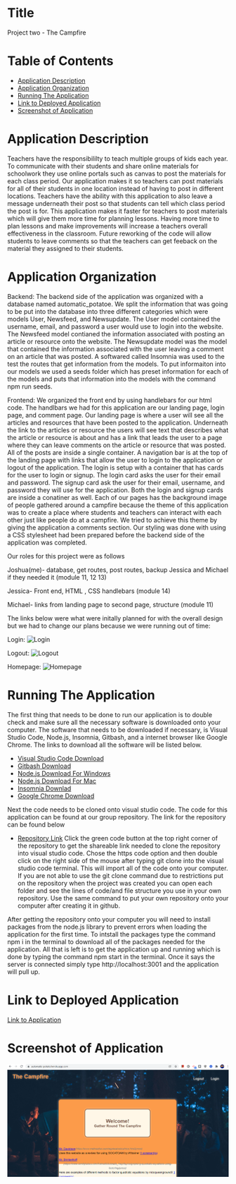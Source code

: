 # Title
Project two - The Campfire

# Table of Contents
- [Application Description](#application-description)
- [Application Organization](#application-organization)
- [Running The Application](#running-the-application)
- [Link to Deployed Application](#link-to-deployed-application)
- [Screenshot of Application](#screenshot-of-application)

# Application Description
Teachers have the responsibililty to teach multiple groups of kids each year. To communicate with their students and share online materials for schoolwork they use online portals such as canvas to post the materials for each class period. Our application makes it so teachers can post materials for all of their students in one location instead of having to post in different locations. Teachers have the ability with this application to also leave a message underneath their post so that students can tell which class period the post is for. This application makes it faster for teachers to post materials which will give them more time for planning lessons. Having more time to plan lessons and make improvements will increase a teachers overall effectiveness in the classroom. Future reworking of the code will allow students to leave comments so that the teachers can get feeback on the material they assigned to their students.

# Application Organization
Backend:
The backend side of the application was organized with a database named automatic_potatoe. We split the information that was going to be put into the database into three different categories which were models User, Newsfeed, and Newsupdate. The User model contained the username, email, and password a user would use to login into the website. The Newsfeed model contianed the information associated with posting an article or resource onto the website. The Newsupdate model was the model that contained the information associated with the user leaving a comment on an article that was posted. A softwared called Insomnia was used to the test the routes that get information from the models. To put informaiton into our models we used a seeds folder which has preset information for each of the models and puts that information into the models with the command npm run seeds. 

Frontend: 
We organized the front end by using handlebars for our html code. The handlbars we had for this application are our landing page, login page, and comment page. Our landing page is where a user will see all the articles and resources that have been posted to the application. Underneath the link to the articles or resource the users will see text that describes what the article or resource is about and has a link that leads the user to a page where they can leave comments on the article or resource that was posted. All of the posts are inside a single container. A navigation bar is at the top of the landing page with links that allow the user to login to the application or logout of the application. The login is setup with a container that has cards for the user to login or signup. The login card asks the user for their email and password. The signup card ask the user for their email, username, and password they will use for the application. Both the login and signup cards are inside a conatiner as well. Each of our pages has the background image of people gathered around a campfire because the theme of this application was to create a place where students and teachers can interact with each other just like people do at a campfire. We tried to achieve this theme by giving the application a comments section. Our styling was done with using a CSS stylesheet had been prepared before the backend side of the application was completed.

Our roles for this project were as follows

Joshua(me)- database, get routes, post routes, backup Jessica and Michael if they needed it (module 11, 12 13)

Jessica- Front end, HTML , CSS handlebars (module 14)

Michael- links from landing page to second page, structure (module 11)

The links below were what were initally planned for with the overall design but we had to change our plans because we were running out of time:

Login:
![Login](https://user-images.githubusercontent.com/82549162/127951688-53e411ac-c5bb-436c-845d-504bf51ae408.png)

Logout:
![Logout](https://user-images.githubusercontent.com/82549162/127951716-1e61bc1b-8eef-439e-bd3d-57235c0fa323.png)

Homepage:
![Homepage](https://user-images.githubusercontent.com/82549162/128582839-02885744-b222-4aaa-abb4-c1cbb8bc637c.png)


# Running The Application
The first thing that needs to be done to run our application is to double check and make sure all the necessary software is downloaded onto your computer. The software that needs to be downloaded if necessary, is Visual Studio Code, Node.js, Insomnia, Gitbash, and a internet browser like Google Chrome. The links to download all the software will be listed below.
- <a href="https://code.visualstudio.com/docs/setup/setup-overview">Visual Studio Code Download</a>
- <a href="https://git-scm.com/downloads">Gitbash Download</a>
- <a href="https://nodejs.org/en/">Node.js Download For Windows</a>
- <a href="https://nodejs.org/en/">Node.js Download For Mac</a>
- <a href="https://insomnia.rest/">Insomnia Downlad</a>
- <a href="https://www.google.com/chrome/">Google Chrome Download</a>

Next the code needs to be cloned onto visual studio code. The code for this application can be found at our group repository. The link for the repository can be found below
- <a href="https://github.com/JHardisty333/automatic-potato">Repository Link</a>
Click the green code button at the top right corner of the repository to get the shareable link needed to clone the repository into visual studio code. Chose the https code option and then double click on the right side of the mouse after typing git clone into the visual studio code terminal. This will import all of the code onto your computer. If you are not able to use the git clone command due to restrictions put on the repository when the project was created you can open each folder and see the lines of code/and file structure you use in your own repository. Use the same command to put your own repository onto your computer after creating it in github.

After getting the repository onto your computer you will need to install packages from the node.js library to prevent errors when loading the application for the first time. To intstall the packages type the command npm i in the terminal to download all of the packages needed for the application. All that is left is to get the application up and running which is done by typing the command npm start in the terminal. Once it says the server is connected simply type http://localhost:3001 and the application will pull up. 

# Link to Deployed Application
<a href="https://automatic-potato.herokuapp.com">Link to Application</a>

# Screenshot of Application
<img src="./public/assets/images/campfireshot.png" />

